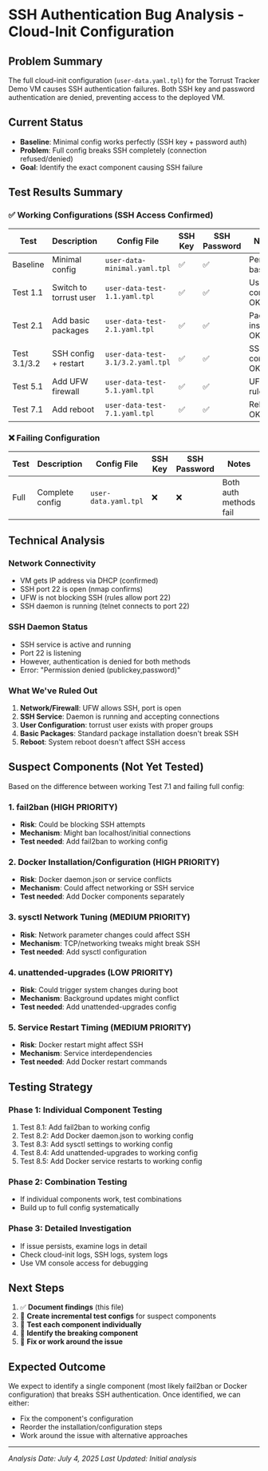 <!-- markdownlint-disable MD013 -->

# SSH Authentication Bug Analysis - Cloud-Init Configuration

## Problem Summary

The full cloud-init configuration (`user-data.yaml.tpl`) for the Torrust Tracker Demo VM causes SSH authentication failures. Both SSH key and password authentication are denied, preventing access to the deployed VM.

## Current Status

- **Baseline**: Minimal config works perfectly (SSH key + password auth)
- **Problem**: Full config breaks SSH completely (connection refused/denied)
- **Goal**: Identify the exact component causing SSH failure

## Test Results Summary

### ✅ Working Configurations (SSH Access Confirmed)

| Test         | Description            | Config File                       | SSH Key | SSH Password | Notes              |
| ------------ | ---------------------- | --------------------------------- | ------- | ------------ | ------------------ |
| Baseline     | Minimal config         | `user-data-minimal.yaml.tpl`      | ✅      | ✅           | Perfect baseline   |
| Test 1.1     | Switch to torrust user | `user-data-test-1.1.yaml.tpl`     | ✅      | ✅           | User config OK     |
| Test 2.1     | Add basic packages     | `user-data-test-2.1.yaml.tpl`     | ✅      | ✅           | Package install OK |
| Test 3.1/3.2 | SSH config + restart   | `user-data-test-3.1/3.2.yaml.tpl` | ✅      | ✅           | SSH config OK      |
| Test 5.1     | Add UFW firewall       | `user-data-test-5.1.yaml.tpl`     | ✅      | ✅           | UFW rules OK       |
| Test 7.1     | Add reboot             | `user-data-test-7.1.yaml.tpl`     | ✅      | ✅           | Reboot OK          |

### ❌ Failing Configuration

| Test | Description     | Config File          | SSH Key | SSH Password | Notes                  |
| ---- | --------------- | -------------------- | ------- | ------------ | ---------------------- |
| Full | Complete config | `user-data.yaml.tpl` | ❌      | ❌           | Both auth methods fail |

## Technical Analysis

### Network Connectivity

- VM gets IP address via DHCP (confirmed)
- SSH port 22 is open (nmap confirms)
- UFW is not blocking SSH (rules allow port 22)
- SSH daemon is running (telnet connects to port 22)

### SSH Daemon Status

- SSH service is active and running
- Port 22 is listening
- However, authentication is denied for both methods
- Error: "Permission denied (publickey,password)"

### What We've Ruled Out

1. **Network/Firewall**: UFW allows SSH, port is open
2. **SSH Service**: Daemon is running and accepting connections
3. **User Configuration**: torrust user exists with proper groups
4. **Basic Packages**: Standard package installation doesn't break SSH
5. **Reboot**: System reboot doesn't affect SSH access

## Suspect Components (Not Yet Tested)

Based on the difference between working Test 7.1 and failing full config:

### 1. **fail2ban** (HIGH PRIORITY)

- **Risk**: Could be blocking SSH attempts
- **Mechanism**: Might ban localhost/initial connections
- **Test needed**: Add fail2ban to working config

### 2. **Docker Installation/Configuration** (HIGH PRIORITY)

- **Risk**: Docker daemon.json or service conflicts
- **Mechanism**: Could affect networking or SSH service
- **Test needed**: Add Docker components separately

### 3. **sysctl Network Tuning** (MEDIUM PRIORITY)

- **Risk**: Network parameter changes could affect SSH
- **Mechanism**: TCP/networking tweaks might break SSH
- **Test needed**: Add sysctl configuration

### 4. **unattended-upgrades** (LOW PRIORITY)

- **Risk**: Could trigger system changes during boot
- **Mechanism**: Background updates might conflict
- **Test needed**: Add unattended-upgrades config

### 5. **Service Restart Timing** (MEDIUM PRIORITY)

- **Risk**: Docker restart might affect SSH
- **Mechanism**: Service interdependencies
- **Test needed**: Add Docker restart commands

## Testing Strategy

### Phase 1: Individual Component Testing

1. Test 8.1: Add fail2ban to working config
2. Test 8.2: Add Docker daemon.json to working config
3. Test 8.3: Add sysctl settings to working config
4. Test 8.4: Add unattended-upgrades to working config
5. Test 8.5: Add Docker service restarts to working config

### Phase 2: Combination Testing

- If individual components work, test combinations
- Build up to full config systematically

### Phase 3: Detailed Investigation

- If issue persists, examine logs in detail
- Check cloud-init logs, SSH logs, system logs
- Use VM console access for debugging

## Next Steps

1. ✅ **Document findings** (this file)
2. 🔄 **Create incremental test configs** for suspect components
3. 🔄 **Test each component individually**
4. 🔄 **Identify the breaking component**
5. 🔄 **Fix or work around the issue**

## Expected Outcome

We expect to identify a single component (most likely fail2ban or Docker configuration) that breaks SSH authentication. Once identified, we can either:

- Fix the component's configuration
- Reorder the installation/configuration steps
- Work around the issue with alternative approaches

---

_Analysis Date: July 4, 2025_
_Last Updated: Initial analysis_
